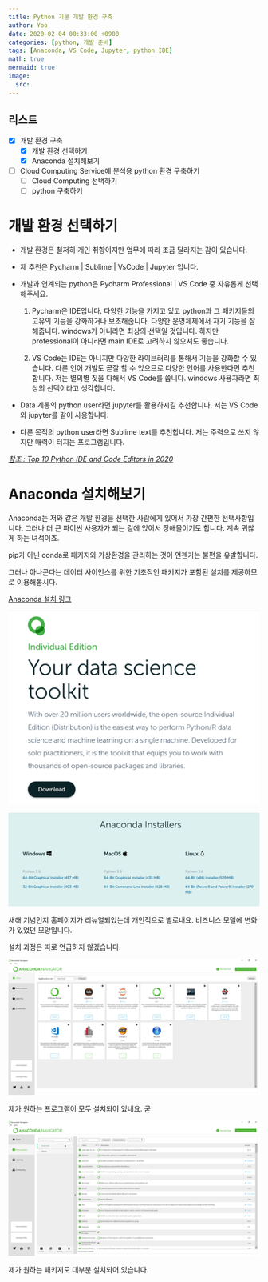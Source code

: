 ```yaml
---
title: Python 기본 개발 환경 구축
author: Yoo
date: 2020-02-04 00:33:00 +0900
categories: [python, 개발 준비]
tags: [Anaconda, VS Code, Jupyter, python IDE]
math: true
mermaid: true
image:
  src: 
---
```


## 리스트

- [x] 개발 환경 구축
  - [x] 개발 환경 선택하기
  - [x] Anaconda 설치해보기
- [ ] Cloud Computing Service에 분석용 python 환경 구축하기
  - [ ] Cloud Computing 선택하기
  - [ ] python 구축하기

# 개발 환경 선택하기

  - 개발 환경은 철저히 개인 취향이지만 업무에 따라 조금 달라지는 감이 있습니다.
  - 제 추천은 Pycharm | Sublime | VsCode | Jupyter 입니다.
  - 개발과 연계되는 python은 Pycharm Professional | VS Code 중 자유롭게 선택해주세요.
    
    1. Pycharm은 IDE입니다. 다양한 기능을 가지고 있고 python과 그 패키지들의 고유의 기능을 강화하거나 보조해줍니다.
      다양한 운영체제에서 자기 기능을 잘 해줍니다. windows가 아니라면 최상의 선택일 것입니다.
      하지만 professional이 아니라면 main IDE로 고려하지 않으셔도 좋습니다.

    2. VS Code는 IDE는 아니지만 다양한 라이브러리를 통해서 기능을 강화할 수 있습니다. 다른 언어 개발도 곧잘 할 수 있으므로 다양한 언어를 사용한다면 추천합니다. 저는 별의별 짓을 다해서 VS Code를 씁니다.
      windows 사용자라면 최상의 선택이라고 생각합니다. 

  - Data 계통의 python user라면 jupyter를 활용하시길 추천합니다.
    저는 VS Code와 jupyter를 같이 사용합니다. 

  - 다른 목적의 python user라면 Sublime text를 추천합니다. 저는 주력으로 쓰지 않지만 매력이 터지는 프로그램입니다. 

[*참조 : Top 10 Python IDE and Code Editors in 2020*](https://www.geeksforgeeks.org/top-10-python-ide-and-code-editors-in-2020/)

# Anaconda 설치해보기

Anaconda는 저와 같은 개발 환경을 선택한 사람에게 있어서 가장 간편한 선택사항입니다. 그러나 더 큰 파이썬 사용자가 되는 길에 있어서 장애물이기도 합니다. 계속 귀찮게 하는 녀석이죠.

pip가 아닌 conda로 패키지와 가상환경을 관리하는 것이 언젠가는 불편을 유발합니다.

그러나 아나콘다는 데이터 사이언스를 위한 기초적인 패키지가 포함된 설치를 제공하므로 이용해봅시다.

[Anaconda 설치 링크](https://www.anaconda.com/products/individual)

![다운로드](/assets/img/items/anaconda-download.png)

![다운로드](/assets/img/items/anaconda-installer.png)

새해 기념인지 홈페이지가 리뉴얼되었는데 개인적으로 별로내요. 비즈니스 모델에 변화가 있었던 모양입니다.

설치 과정은 따로 언급하지 않겠습니다. 

![다운로드](/assets/img/items/navigator1.png)

제가 원하는 프로그램이 모두 설치되어 있네요. 굳

![다운로드](/assets/img/items/navigator2.png)

제가 원하는 패키지도 대부분 설치되어 있습니다. 
